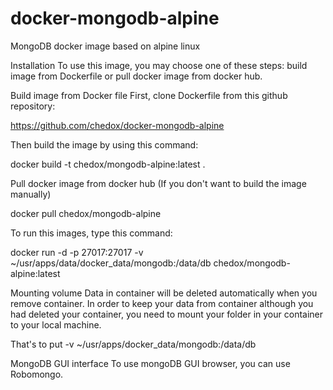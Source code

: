 # docker-mongodb-alpine
MongoDB docker image based on alpine linux

Installation
To use this image, you may choose one of these steps: build image from Dockerfile or pull docker image from docker hub.

Build image from Docker file First, clone Dockerfile from this github repository:

https://github.com/chedox/docker-mongodb-alpine

Then build the image by using this command:

docker build -t chedox/mongodb-alpine:latest .

Pull docker image from docker hub (If you don't want to build the image manually)

docker pull chedox/mongodb-alpine

To run this images, type this command:

docker run -d -p 27017:27017 -v ~/usr/apps/data/docker_data/mongodb:/data/db chedox/mongodb-alpine:latest

Mounting volume
Data in container will be deleted automatically when you remove container. In order to keep your data from container although you had deleted your container, you need to mount your folder in your container to your local machine.

That's to put -v ~/usr/apps/docker_data/mongodb:/data/db

MongoDB GUI interface
To use mongoDB GUI browser, you can use Robomongo.
